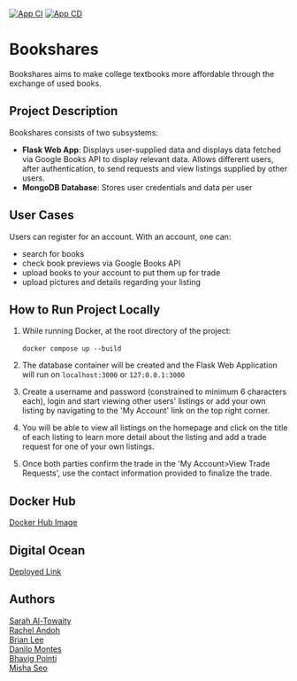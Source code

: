 [![App CI](https://github.com/software-students-fall2022/final-project-project5team10/actions/workflows/build-app.yaml/badge.svg)](https://github.com/software-students-fall2022/final-project-project5team10/actions/workflows/build-app.yaml)
[![App CD](https://github.com/software-students-fall2022/final-project-project5team10/actions/workflows/docker-cd.yaml/badge.svg)](https://github.com/software-students-fall2022/final-project-project5team10/actions/workflows/docker-cd.yaml)
# Bookshares

Bookshares aims to make college textbooks more affordable through the exchange of used books.

## Project Description
Bookshares consists of two subsystems: </br>
* **Flask Web App**: Displays user-supplied data and displays data fetched via Google Books API to display relevant data. Allows different users, after authentication, to send requests and view listings supplied by other users.
* **MongoDB Database**: Stores user credentials and data per user
## User Cases

Users can register for an account. With an account, one can:

* search for books
* check book previews via Google Books API
* upload books to your account to put them up for trade
* upload pictures and details regarding your listing

## How to Run Project Locally
1. While running Docker, at the root directory of the project: </br>
   </br>`docker compose up --build`</br>

2. The database container will be created and the Flask Web Application will run on `localhost:3000` or `127:0.0.1:3000` </br>
3. Create a username and password (constrained to minimum 6 characters each), login and start viewing other users' listings or add your own listing by navigating to the 'My Account' link on the top right corner.
4. You will be able to view all listings on the homepage and click on the title of each listing to learn more detail about the listing and add a trade request for one of your own listings.
5. Once both parties confirm the trade in the 'My Account>View Trade Requests', use the contact information provided to finalize the trade. 

## Docker Hub
[Docker Hub Image](https://hub.docker.com/r/sarahaltowaity1/bookshare)

## Digital Ocean
[Deployed Link](https://bookshares-app-ap28r.ondigitalocean.app/)
## Authors

[Sarah Al-Towaity](https://github.com/sarah-altowaity1) \
[Rachel Andoh](https://github.com/rachel0lehcar) \
[Brian Lee](https://github.com/shl622) \
[Danilo Montes](https://github.com/danilo-montes) \
[Bhavig Pointi](https://github.com/bpointi) \
[Misha Seo](https://github.com/mishaseo)